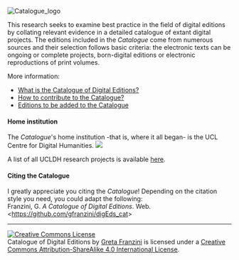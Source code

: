 ![Catalogue_logo](https://github.com/gfranzini/digEds_cat/blob/master/DigEds_Cat_small.png)

This research seeks to examine best practice in the field of digital editions by collating relevant evidence in a detailed catalogue of extant digital projects. The editions included in the <em>Catalogue</em> come from numerous sources and their selection follows basic criteria: the electronic texts can be ongoing or complete projects, born-digital editions or electronic reproductions of print volumes.

More information:

* [What is the Catalogue of Digital Editions?](https://github.com/gfranzini/digEds_cat/wiki)
* [How to contribute to the Catalogue?](https://github.com/gfranzini/digEds_cat/wiki/Data-description-&-contribution)
* [Editions to be added to the Catalogue](https://github.com/gfranzini/digEds_cat/issues)

<h4>Home institution</h4>
The <em>Catalogue</em>'s home institution -that is, where it all began- is the UCL Centre for Digital Humanities.
<a href="https://www.ucl.ac.uk/dh" title="Opens in new tab" target="_blank"><img src="https://www.ucl.ac.uk/dh/images/buttons/ucldh-234x60-palette.png"></a>

A list of all UCLDH research projects is available <a href="http://www.ucl.ac.uk/dh/projects" target="blank" title="Opens in new tab">here</a>. 

<h4>Citing the Catalogue</h4>
I greatly appreciate you citing the <em>Catalogue</em>! Depending on the citation style you need, you could adapt the following:<br />
Franzini, G. <em>A Catalogue of Digital Editions</em>. Web. &lt;<a href="https://github.com/gfranzini/digEds_cat">https://github.com/gfranzini/digEds_cat</a>&gt;

<hr />

<p><a rel="license" href="http://creativecommons.org/licenses/by-sa/4.0/"><img alt="Creative Commons License" style="border-width:0" src="https://i.creativecommons.org/l/by-sa/4.0/88x31.png" /></a><br /><span xmlns:dct="http://purl.org/dc/terms/" property="dct:title">Catalogue of Digital Editions</span> by <a xmlns:cc="http://creativecommons.org/ns#" href="https://gretafranzini.com" property="cc:attributionName" rel="cc:attributionURL">Greta Franzini</a> is licensed under a <a rel="license" href="http://creativecommons.org/licenses/by-sa/4.0/">Creative Commons Attribution-ShareAlike 4.0 International License</a>.</p>